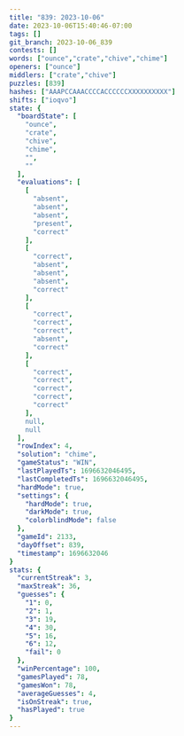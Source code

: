 ```yaml
---
title: "839: 2023-10-06"
date: 2023-10-06T15:40:46-07:00
tags: []
git_branch: 2023-10-06_839
contests: []
words: ["ounce","crate","chive","chime"]
openers: ["ounce"]
middlers: ["crate","chive"]
puzzles: [839]
hashes: ["AAAPCCAAACCCCACCCCCCXXXXXXXXXX"]
shifts: ["ioqvo"]
state: {
  "boardState": [
    "ounce",
    "crate",
    "chive",
    "chime",
    "",
    ""
  ],
  "evaluations": [
    [
      "absent",
      "absent",
      "absent",
      "present",
      "correct"
    ],
    [
      "correct",
      "absent",
      "absent",
      "absent",
      "correct"
    ],
    [
      "correct",
      "correct",
      "correct",
      "absent",
      "correct"
    ],
    [
      "correct",
      "correct",
      "correct",
      "correct",
      "correct"
    ],
    null,
    null
  ],
  "rowIndex": 4,
  "solution": "chime",
  "gameStatus": "WIN",
  "lastPlayedTs": 1696632046495,
  "lastCompletedTs": 1696632046495,
  "hardMode": true,
  "settings": {
    "hardMode": true,
    "darkMode": true,
    "colorblindMode": false
  },
  "gameId": 2133,
  "dayOffset": 839,
  "timestamp": 1696632046
}
stats: {
  "currentStreak": 3,
  "maxStreak": 36,
  "guesses": {
    "1": 0,
    "2": 1,
    "3": 19,
    "4": 30,
    "5": 16,
    "6": 12,
    "fail": 0
  },
  "winPercentage": 100,
  "gamesPlayed": 78,
  "gamesWon": 78,
  "averageGuesses": 4,
  "isOnStreak": true,
  "hasPlayed": true
}
---
```

<!-- more -->
